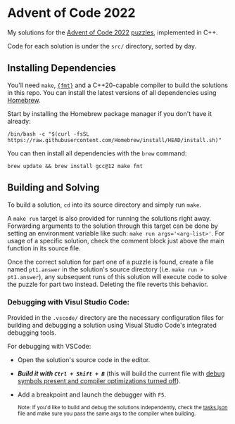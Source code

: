# Advent of Code 2022

My solutions for the [Advent of Code 2022](https://adventofcode.com/2022/about) [puzzles](https://adventofcode.com/2022), implemented in C++.

Code for each solution is under the `src/` directory, sorted by day.

## Installing Dependencies

You'll need `make`, [`{fmt}`](https://github.com/fmtlib/fmt) and a C++20-capable compiler to build the solutions in this repo.
You can install the latest versions of all dependencies using [Homebrew](https://brew.sh).

Start by installing the Homebrew package manager if you don't have it already:

`/bin/bash -c "$(curl -fsSL https://raw.githubusercontent.com/Homebrew/install/HEAD/install.sh)"`

You can then install all dependencies with the `brew` command:

`brew update && brew install gcc@12 make fmt`

## Building and Solving
To build a solution, `cd` into its source directory and simply run `make`.

A `make run` target is also provided for running the solutions right away. Forwarding arguments to the solution through this target can be done by setting an environment variable like such: `make run args='<arg-list>'`. For usage of a specific solution, check the comment block just above the main function in its source file.

Once the correct solution for part one of a puzzle is found, create a file named `pt1.answer` in the solution's source directory (i.e. `make run > pt1.answer`), any subsequent runs of this solution will execute code to solve the puzzle for part two instead. Deleting the file reverts this behavior.

### Debugging with Visul Studio Code:
Provided in the `.vscode/` directory are the necessary configuration files for building and debugging a solution using Visual Studio Code's integrated debugging tools.

For debugging with VSCode:
- Open the solution's source code in the editor.
- ***Build it with `Ctrl + Shift + B`*** (this will build the current file with <ins>debug symbols present and compiler optimizations turned off</ins>).
- Add a breakpoint and launch the debugger with `F5`.

  <sup>Note: If you'd like to build and debug the solutions independently, check the [tasks.json](https://github.com/fabberr/AdventOfCode2022/blob/master/.vscode/tasks.json#L7) file and make sure you pass the same args to the compiler when building.</sup>
